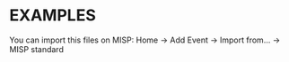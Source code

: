 # EXAMPLES

You can import this files on MISP: Home -> Add Event -> Import from... -> MISP standard
